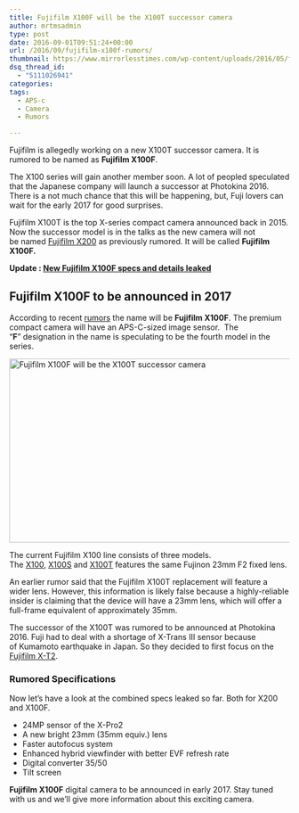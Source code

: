 ```yaml
---
title: Fujifilm X100F will be the X100T successor camera
author: mrtmsadmin
type: post
date: 2016-09-01T09:51:24+00:00
url: /2016/09/fujifilm-x100f-rumors/
thumbnail: https://www.mirrorlesstimes.com/wp-content/uploads/2016/05/fujifilm-x100t-successor-lens.jpg
dsq_thread_id:
  - "5111026941"
categories:
tags:
  - APS-c
  - Camera
  - Rumors

---
```

Fujifilm is allegedly working on a new X100T successor camera. It is rumored to be named as **Fujifilm X100F**.

The X100 series will gain another member soon. A lot of peopled speculated that the Japanese company will launch a successor at Photokina 2016. There is a not much chance that this will be happening, but, Fuji lovers can wait for the early 2017 for good surprises.

Fujifilm X100T is the top X-series compact camera announced back in 2015. Now the successor model is in the talks as the new camera will not be named [Fujifilm X200][1] as previously rumored. It will be called **Fujifilm X100F.**

**Update : <a href="https://www.mirrorlesstimes.com/2016/12/new-fujifilm-x100f-specs/" rel="bookmark">New Fujifilm X100F specs and details leaked</a>**

<!--more-->

## Fujifilm X100F to be announced in 2017

According to recent <a href="http://www.fujirumors.com/fujifilm-x100t-successor-will-called-fujifilm-x100f/" target="_blank">rumors</a> the name will be **Fujifilm X100F**. The premium compact camera will have an APS-C-sized image sensor.  The “**F**” designation in the name is speculating to be the fourth model in the series.

<img class="alignnone wp-image-526 size-full" title="Fujifilm X100F will be the X100T successor camera" src="https://i1.wp.com/www.mirrorlesstimes.com/wp-content/uploads/2016/09/fujifilm-x100f-rumors.jpg?resize=600%2C330&#038;ssl=1" alt="Fujifilm X100F will be the X100T successor camera" width="600" height="330" srcset="https://i1.wp.com/www.mirrorlesstimes.com/wp-content/uploads/2016/09/fujifilm-x100f-rumors.jpg?w=900&ssl=1 900w, https://i1.wp.com/www.mirrorlesstimes.com/wp-content/uploads/2016/09/fujifilm-x100f-rumors.jpg?resize=300%2C165&ssl=1 300w, https://i1.wp.com/www.mirrorlesstimes.com/wp-content/uploads/2016/09/fujifilm-x100f-rumors.jpg?resize=768%2C422&ssl=1 768w" sizes="(max-width: 600px) 100vw, 600px" data-recalc-dims="1" /> 

The current Fujifilm X100 line consists of three models. The <a href="http://amzn.to/2csTjX8" target="_blank">X100</a>, <a href="http://amzn.to/2bE7Xd4" target="_blank">X100S</a> and <a href="http://amzn.to/2bVjJA8" target="_blank">X100T</a> features the same Fujinon 23mm F2 fixed lens.

An earlier rumor said that the Fujifilm X100T replacement will feature a wider lens. However, this information is likely false because a highly-reliable insider is claiming that the device will have a 23mm lens, which will offer a full-frame equivalent of approximately 35mm.

The successor of the X100T was rumored to be announced at Photokina 2016. Fuji had to deal with a shortage of X-Trans III sensor because of Kumamoto earthquake in Japan. So they decided to first focus on the [Fujifilm X-T2][2].

### Rumored Specifications

Now let’s have a look at the combined specs leaked so far. Both for X200 and X100F.

  * 24MP sensor of the X-Pro2
  * A new bright 23mm (35mm equiv.) lens
  * Faster autofocus system
  * Enhanced hybrid viewfinder with better EVF refresh rate
  * Digital converter 35/50
  * Tilt screen

**Fujifilm X100F** digital camera to be announced in early 2017. Stay tuned with us and we’ll give more information about this exciting camera.

 [1]: https://www.mirrorlesstimes.com/2016/03/first-fujifilm-x200-specs/
 [2]: https://www.mirrorlesstimes.com/2016/07/fujifilm-x-t2/